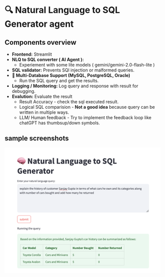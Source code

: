 # 🔍 Natural Language to SQL Generator agent

## Components overview
- **Frontend:** Streamlit
- **NLQ to SQL converter ( AI Agent ):** 
    - Experiement with some lite models ( gemini/gemini-2.0-flash-lite )
- **SQL validator:** Prevents SQl injection or malformed queries.
- **💾 Multi-Database Support (MySQL, PostgreSQL, Oracle)**
    - Run the SQL query and get the results.
- **Logging / Monitoring:** Log query and response with result for debugging.
- **Evalution:** Evaluate the result
    - Result Accuracy - check the sql executed result.
    - Logical SQL comparision - **Not a good idea** because query can be written in multiple ways.
    - LLM/ Human feedback - Try to implement the feedback loop like chatGPT has thumbsup/down symbols.


## sample screenshots

![App Screenshot](assets/frontend.png)
